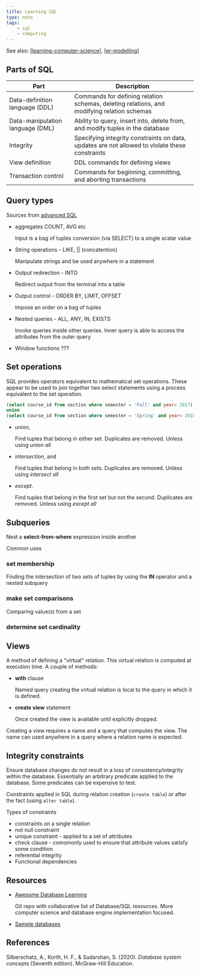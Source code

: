 ```yaml
---
title: Learning SQL
type: note
tags:
    - sql
    - computing
---
```


See also: [[learning-computer-science]], [[er-modelling]]

## Parts of SQL

| Part | Description |
|------|-------------|
| Data-definition language (DDL) | Commands for defining relation schemas, deleting relations, and modifying relation schemas |
| Data-manipulation language (DML) | Ability to query, insert into, delete from, and modify tuples in the database |
| Integrity | Specifying integrity constraints on data, updates are not allowed to violate these constraints |
| View definition | DDL commands for defining views |
| Transaction control | Commands for beginning, committing, and aborting transactions |

## Query types

Sources from [advanced SQL](https://15445.courses.cs.cmu.edu/fall2019/notes/02-advancedsql.pdf)

- aggregates COUNT, AVG etc

    Input is a bag of tuples conversion (via SELECT) to a single scalar value

- String operations - LIKE, || (concatention)

    Manipulate strings and be used anywhere in a statement

- Output redirection - INTO

    Redirect output from the terminal into a table

- Output control - ORDER BY, LIMIT, OFFSET

    Impose an order on a bag of tuples

- Nested queries - ALL, ANY, IN, EXISTS

    Invoke queries inside other queries. Inner query is able to access the attributes from the outer query

- Window functions ???

## Set operations

SQL provides operators equivalent to mathematical set operations. These appear to be used to join together two select statements using a process equivalent to the set operation. 

```sql
(select course_id from section where semester = 'Fall' and year= 2017) 
union 
(select course_id from section where semester = 'Spring' and year= 2018);
```

- _union_, 

    Find tuples that belong in either set. Duplicates are removed. Unless using _union all_

- _intersection_, and 

    Find tuples that belong in both sets. Duplicates are removed. Unless using _intersect all_

- _except_.

    Find tuples that belong in the first set but not the second. Duplicates are removed. Unless using _except all_

## Subqueries

Nest a **select-from-where** expression inside another

Common uses

### set membership 

Finding the intersection of two sets of tuples by using the **IN** operator and a nested subquery

### make set comparisons

Comparing value(s) from a set 

### determine set cardinality

## Views

A method of defining a "virtual" relation. This virtual relation is computed at execution time. A couple of methods:

- **with** clause 

    Named query creating the virtual relation is local to the query in which it is defined.

- **create view** statement

    Once created the view is available until explicitly dropped.

Creating a view requires a name and a query that computes the view. The name can used anywhere in a query where a relation name is expected.

## Integrity constraints

Ensure database changes do not result in a loss of consistency/integrity within the database. Essentially an arbitrary predicate applied to the database. Some predicates can be expensive to test.

Constraints applied in SQL during relation creation (`create table`) or after the fact (using `alter table`).

Types of constraints

- constraints on a single relation 
- not null constraint
- unique constraint - applied to a set of attributes
- check clause - comomonly used to ensure that attribute values satisfy some condition
- referential integrity
- Functional dependencies



## Resources

- [Awesome Database Learning](https://github.com/pingcap/awesome-database-learning?tab=readme-ov-file)

    Git repo with collaborative list of Database/SQL resources. More computer science and database engine implementation focused.

- [Sample databases](https://www.reddit.com/r/SQL/comments/s0tbnw/is_there_a_place_i_can_download_sample_databases/)

## References

Silberschatz, A., Korth, H. F., & Sudarshan, S. (2020). *Database system concepts* (Seventh edition). McGraw-Hill Education.

[//begin]: # "Autogenerated link references for markdown compatibility"
[learning-computer-science]: learning-computer-science "Learning computer science"
[er-modelling]: er-modelling "ER modelling and SQL"
[//end]: # "Autogenerated link references"